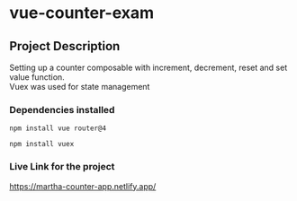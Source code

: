 # vue-counter-exam

## Project Description
Setting up a counter composable with increment, decrement, reset and set value function. <br />Vuex was used for state management

### Dependencies installed
```
npm install vue router@4
```
```
npm install vuex
```

### Live Link for the project
https://martha-counter-app.netlify.app/
